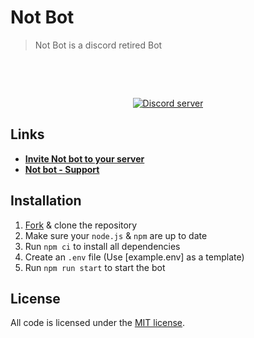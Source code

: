
# Not Bot

> Not Bot is a discord retired Bot

<div align="center">
  <br />
  <p>
    <a href="https://discord.com/api/oauth2/authorize?client_id=940212902412050432&permissions=8&scope=bot"></a>
  </p>
  <br />
  <p>
    <a href="https://discord.gg/9CG982CvG6"><img src="https://img.shields.io/discord/856688268519276544?color=000033&logo=discord&logoColor=white" alt="Discord server" /></a>

</div>

## Links

- **[Invite Not bot to your server][invite-url]**
- **[Not bot - Support][discord-url]**

## Installation

1. [Fork][fork] & clone the repository
2. Make sure your `node.js` & `npm` are up to date
3. Run `npm ci` to install all dependencies
4. Create an `.env` file (Use [example.env] as a template)
5. Run `npm run start` to start the bot

## License

All code is licensed under the [MIT license][license].

<!-- Markdown link & img dfn's -->
[fork]: https://github.com/MBA2022/Not-Bot/fork
[invite-url]: https://discord.com/api/oauth2/authorize?client_id=940212902412050432&permissions=8&scope=bot
[discord-url]: https://discord.gg/9CG982CvG6
[license]: LICENSE
